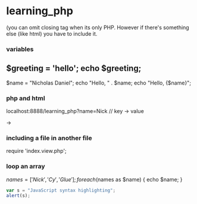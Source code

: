 # learning_php

<?php ?>
(you can omit closing tag when its only PHP. However if there's something else (like html) you have to include it.

### variables

$greeting = 'hello';
echo $greeting;
----
$name = "Nicholas Daniel";
echo "Hello, " . $name;
echo "Hello, {$name}";

### php and html

<?php
  $name = $_GET['name'];
  echo $name;
  
?>

localhost:8888/learning_php?name=Nick // key -> value

<?php echo ... ?> -> <?= ... ?>

### including a file in another file

require 'index.view.php';

### loop an array

$names = ['Nick', 'Cy', 'Glue'];
foreach($names as $name) {
  echo $name;
}

```javascript
var s = "JavaScript syntax highlighting";
alert(s);
```
